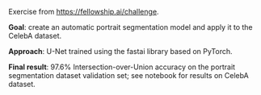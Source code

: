 Exercise from https://fellowship.ai/challenge.

**Goal**: create an automatic portrait segmentation model and apply it to the CelebA dataset.

**Approach**: U-Net trained using the fastai library based on PyTorch.

**Final result**: 97.6% Intersection-over-Union accuracy on the portrait segmentation dataset validation set; see notebook for results on CelebA dataset.
